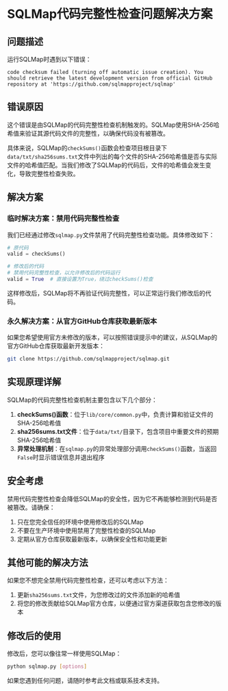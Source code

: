 # SQLMap代码完整性检查问题解决方案

## 问题描述

运行SQLMap时遇到以下错误：

```
code checksum failed (turning off automatic issue creation). You should retrieve the latest development version from official GitHub repository at 'https://github.com/sqlmapproject/sqlmap'
```

## 错误原因

这个错误是由SQLMap的代码完整性检查机制触发的。SQLMap使用SHA-256哈希值来验证其源代码文件的完整性，以确保代码没有被篡改。

具体来说，SQLMap的`checkSums()`函数会检查项目根目录下`data/txt/sha256sums.txt`文件中列出的每个文件的SHA-256哈希值是否与实际文件的哈希值匹配。当我们修改了SQLMap的代码后，文件的哈希值会发生变化，导致完整性检查失败。

## 解决方案

### 临时解决方案：禁用代码完整性检查

我们已经通过修改`sqlmap.py`文件禁用了代码完整性检查功能。具体修改如下：

```python
# 原代码
valid = checkSums()

# 修改后的代码
# 禁用代码完整性检查，以允许修改后的代码运行
valid = True  # 直接设置为True，绕过checkSums()检查
```

这样修改后，SQLMap将不再验证代码完整性，可以正常运行我们修改后的代码。

### 永久解决方案：从官方GitHub仓库获取最新版本

如果您希望使用官方未修改的版本，可以按照错误提示中的建议，从SQLMap的官方GitHub仓库获取最新开发版本：

```bash
git clone https://github.com/sqlmapproject/sqlmap.git
```

## 实现原理详解

SQLMap的代码完整性检查机制主要包含以下几个部分：

1. **checkSums()函数**：位于`lib/core/common.py`中，负责计算和验证文件的SHA-256哈希值
2. **sha256sums.txt文件**：位于`data/txt/`目录下，包含项目中重要文件的预期SHA-256哈希值
3. **异常处理机制**：在`sqlmap.py`的异常处理部分调用`checkSums()`函数，当返回`False`时显示错误信息并退出程序

## 安全考虑

禁用代码完整性检查会降低SQLMap的安全性，因为它不再能够检测到代码是否被篡改。请确保：

1. 只在您完全信任的环境中使用修改后的SQLMap
2. 不要在生产环境中使用禁用了完整性检查的SQLMap
3. 定期从官方仓库获取最新版本，以确保安全性和功能更新

## 其他可能的解决方法

如果您不想完全禁用代码完整性检查，还可以考虑以下方法：

1. 更新`sha256sums.txt`文件，为您修改过的文件添加新的哈希值
2. 将您的修改贡献给SQLMap官方仓库，以便通过官方渠道获取包含您修改的版本

## 修改后的使用

修改后，您可以像往常一样使用SQLMap：

```bash
python sqlmap.py [options]
```

如果您遇到任何问题，请随时参考此文档或联系技术支持。